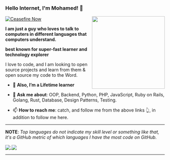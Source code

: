 ### Hello Internet, I'm Mohamed! 👋
<img align='right' src="https://media.giphy.com/media/rNtchZTL8RAtO/giphy.gif" width="230">

[![Ceasefire Now](https://badge.techforpalestine.org/default)](https://techforpalestine.org/learn-more)


**I am just a guy who loves to talk to computers in different languages that computers understand.**  

**best known for super-fast learner and technology explorer**


I love to code, and I am looking to open source projects and learn from them & open source my code to the Word.



- 🔭 **Also, I’m a Lifetime learner**

- 💬 **Ask me about**: OOP, Backend, Python, PHP, JavaScript, Ruby on Rails, Golang, Rust, Database, Design Patterns, Testing.

- 📫 **How to reach me**: catch, and follow me from the above links 👆, in addition to follow me here.


<hr/>

**NOTE**: *Top languages do not indicate my skill level or something like that, it's a GitHub metric of which languages I have the most code on GitHub.*

<a href="https://github.com/m4salah">
  <img align="center" src="https://github-readme-stats.vercel.app/api?username=m4salah&count_private=true&show_icons=true&theme=radical&hide_border=false" />
</a> 
<a href="https://github.com/m4dalah">
  <img align="center" src="https://github-readme-stats.vercel.app/api/top-langs/?username=m4salah&layout=compact&theme=radical&hide_border=false" />
</a>
<hr/>


